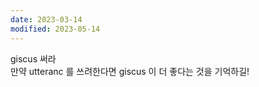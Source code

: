 ```yaml
---
date: 2023-03-14
modified: 2023-05-14
---
```


giscus 써라  
만약 utteranc 를 쓰려한다면 giscus 이 더 좋다는 것을 기억하길!
